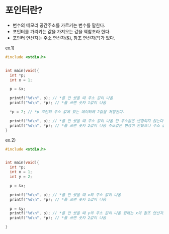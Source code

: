 # 포인터란?
- 변수의 메모리 공간주소를 가르키는 변수를 말한다.
- 포인터를 가리키는 값을 가져오는 값을 역참조라 한다.
- 포인터 연산자는 주소 연산자(&), 참조 연산자(*)가 있다.

ex.1)
``` C++
#include <stdio.h>


int main(void){
  int *p;
  int x = 1;

  p = &x;

  printf("%d\n", p); // *를 안 썼을 때 주소 값이 나옴
  printf("%d\n", *p); // *를 쓰면 숫자 1값이 나옴

  *p = 2; // *p 포인터 주소 값에 있는 데이터에 2값을 저장된다.

  printf("%d\n", p); // *를 안 썼을 때 주소 값이 나옴 단 주소값은 변경되지 않는다.
  printf("%d\n", *p); // *를 쓰면 숫자 2값이 나옴 주소값은 변경이 안됬으나 주소 값에 있는 데이터는 2로 저장 되었다.
} 
```

ex.2)
``` C++
#include <stdio.h>


int main(void){
  int *p;
  int x = 1;
  int y = 2;

  p = &x;

  printf("%d\n", p); // *를 안 썼을 때 x의 주소 값이 나옴
  printf("%d\n", *p); // *를 쓰면 숫자 1값이 나옴

  p = &y;
  printf("%d\n", p); // *를 안 썼을 때 y의 주소 값이 나옴 원래는 x의 참조 연산자로 있던 p변수에 y의 참조 연산자로 넣어서 주소자체도 변경이 되었다.
  printf("%d\n", *p); // *를 쓰면 숫자 2값이 나옴

} 
```

